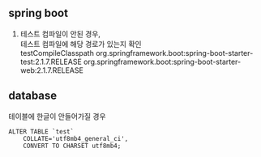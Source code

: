 spring boot
---

1. 테스트 컴파일이 안된 경우,  
테스트 컴파일에 해당 경로가 있는지 확인  
testCompileClasspath
org.springframework.boot:spring-boot-starter-test:2.1.7.RELEASE
org.springframework.boot:spring-boot-starter-web:2.1.7.RELEASE



## database
테이블에 한글이 안들어가질 경우

~~~
ALTER TABLE `test`
	COLLATE='utf8mb4_general_ci',
	CONVERT TO CHARSET utf8mb4;
~~~

